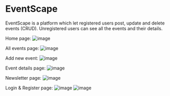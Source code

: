 # EventScape

EventScape is a platform which let registered users post, update and delete events (CRUD).
Unregistered users can see all the events and their details.

Home page: 
![image](https://github.com/hxdy-1/EventScape/assets/115286446/054e781e-3672-4f7c-9736-bd1e642d7fac)

All events page: 
![image](https://github.com/hxdy-1/EventScape/assets/115286446/aa148666-332d-4dbd-b3bd-c97a71975a82)

Add new event: 
![image](https://github.com/hxdy-1/EventScape/assets/115286446/0da9cf6b-90b7-427f-bd42-b1db487932e8)

Event details page:
![image](https://github.com/hxdy-1/EventScape/assets/115286446/292230d4-35ee-4b17-98b8-cdf9ce85e224)

Newsletter page: 
![image](https://github.com/hxdy-1/EventScape/assets/115286446/ad042594-fb6b-4e4d-b517-fcd3ca41a47f)

Login & Register page:
![image](https://github.com/hxdy-1/EventScape/assets/115286446/afe5a2b7-dde9-439e-9902-98f5d3375644)
![image](https://github.com/hxdy-1/EventScape/assets/115286446/a1719446-9617-4dec-9cbb-94402e67c6d3)

